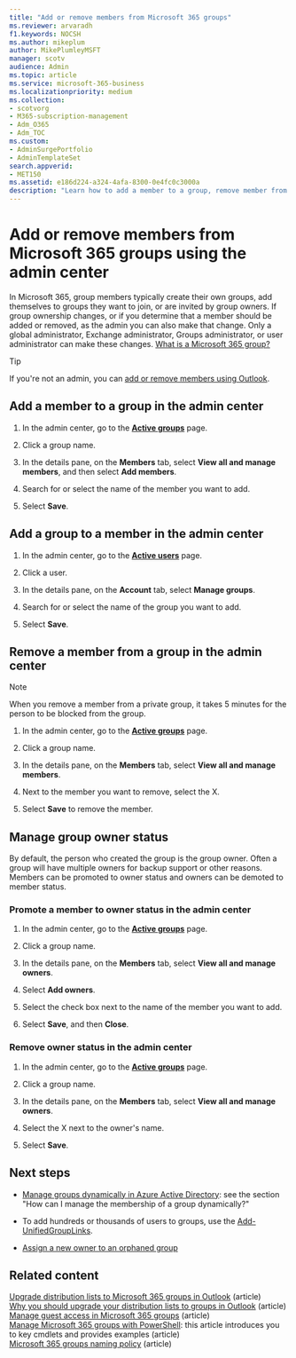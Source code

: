 ```yaml
---
title: "Add or remove members from Microsoft 365 groups"
ms.reviewer: arvaradh
f1.keywords: NOCSH
ms.author: mikeplum
author: MikePlumleyMSFT
manager: scotv
audience: Admin
ms.topic: article
ms.service: microsoft-365-business
ms.localizationpriority: medium
ms.collection: 
- scotvorg
- M365-subscription-management 
- Adm_O365
- Adm_TOC
ms.custom: 
- AdminSurgePortfolio
- AdminTemplateSet
search.appverid:
- MET150
ms.assetid: e186d224-a324-4afa-8300-0e4fc0c3000a
description: "Learn how to add a member to a group, remove member from group, and manage group owner status in the Microsoft 365 admin center."
---
```


# Add or remove members from Microsoft 365 groups using the admin center

In Microsoft 365, group members typically create their own groups, add themselves to groups they want to join, or are invited by group owners. If group ownership changes, or if you determine that a member should be added or removed, as the admin you can also make that change. Only a global administrator, Exchange administrator, Groups administrator, or user administrator can make these changes. [What is a Microsoft 365 group?](https://support.microsoft.com/office/b565caa1-5c40-40ef-9915-60fdb2d97fa2)

> [!TIP]
> If you're not an admin, you can [add or remove members using Outlook](https://support.microsoft.com/office/3b650f4a-5c9b-4f94-a1bb-0cca4b1091de).
  
## Add a member to a group in the admin center

1. In the admin center, go to the [**Active groups**](https://admin.microsoft.com/Adminportal/Home?#/groups) page.  

2. Click a group name.

3. In the details pane, on the **Members** tab, select **View all and manage members**, and then select **Add members**.

4. Search for or select the name of the member you want to add.

5. Select **Save**.

## Add a group to a member in the admin center

1. In the admin center, go to the [**Active users**](https://admin.microsoft.com/Adminportal/Home?#/users) page.  

2. Click a user.

3. In the details pane, on the **Account** tab, select **Manage groups**.

4. Search for or select the name of the group you want to add.

5. Select **Save**.

## Remove a member from a group in the admin center

> [!NOTE]
> When you remove a member from a private group, it takes 5 minutes for the person to be blocked from the group.

1. In the admin center, go to the [**Active groups**](https://admin.microsoft.com/Adminportal/Home?#/groups) page.  

2. Click a group name.

3. In the details pane, on the **Members** tab, select **View all and manage members**.

4. Next to the member you want to remove, select the X.

5. Select **Save** to remove the member.

## Manage group owner status

By default, the person who created the group is the group owner. Often a group will have multiple owners for backup support or other reasons. Members can be promoted to owner status and owners can be demoted to member status.
  
### Promote a member to owner status in the admin center

1. In the admin center, go to the [**Active groups**](https://admin.microsoft.com/Adminportal/Home?#/groups) page.  

2. Click a group name.

3. In the details pane, on the **Members** tab, select **View all and manage owners**.

4. Select **Add owners**.

5. Select the check box next to the name of the member you want to add.

6. Select **Save**, and then **Close**.

### Remove owner status in the admin center

1. In the admin center, go to the [**Active groups**](https://admin.microsoft.com/Adminportal/Home?#/groups) page.  

2. Click a group name.

3. In the details pane, on the **Members** tab, select **View all and manage owners**.

4. Select the X next to the owner's name.

5. Select **Save**.

## Next steps

- [Manage groups dynamically in Azure Active Directory](/azure/active-directory/fundamentals/active-directory-groups-create-azure-portal): see the section "How can I manage the membership of a group dynamically?"

- To add hundreds or thousands of users to groups, use the [Add-UnifiedGroupLinks](/powershell/module/exchange/add-unifiedgrouplinks).

- [Assign a new owner to an orphaned group](https://support.microsoft.com/office/86bb3db6-8857-45d1-95c8-f6d540e45732)

## Related content

[Upgrade distribution lists to Microsoft 365 groups in Outlook](../manage/upgrade-distribution-lists.md) (article)\
[Why you should upgrade your distribution lists to groups in Outlook](https://support.microsoft.com/office/7fb3d880-593b-4909-aafa-950dd50ce188) (article)\
[Manage guest access in Microsoft 365 groups](manage-guest-access-in-groups.md) (article)\
[Manage Microsoft 365 groups with PowerShell](../../enterprise/manage-microsoft-365-groups-with-powershell.md): this article introduces you to key cmdlets and provides examples (article)\
[Microsoft 365 groups naming policy](../../solutions/groups-naming-policy.md) (article)